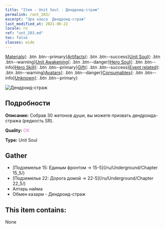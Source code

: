 ```yaml
---
title: "Item - Unit Soul - Дендроид-страж"
permalink: /unt_203/
excerpt: "Эра хаоса  Дендроид-страж"
last_modified_at: 2021-06-22
locale: ru
ref: "unt_203.md"
toc: false
classes: wide
---
```

 [Materials](/ItemsRU/){: .btn .btn--primary}[Artifacts](/ItemsRU/Artifacts/){: .btn .btn--success}[Unit Soul](/ItemsRU/UnitSoul/){: .btn .btn--warning}[Unit Awakening](/ItemsRU/UnitAwakening/){: .btn .btn--danger}[Hero Soul](/ItemsRU/HeroSoul/){: .btn .btn--info}[Hero Skill](/ItemsRU/HeroSkill/){: .btn .btn--primary}[Gift](/ItemsRU/Gift/){: .btn .btn--success}[Event related](/ItemsRU/Events/){: .btn .btn--warning}[Avatars](/ItemsRU/Avatars/){: .btn .btn--danger}[Consumables](/ItemsRU/Consumables/){: .btn .btn--info}[Unknown](/ItemsRU/Unknown/){: .btn .btn--primary}

 ![Дендроид-страж](/images/u/ti_shuyao.jpg)

## Подробности
 **Описание:** Собрав 30 жетонов души, вы можете призвать дендроида-стража (редкость SR).

 **Quality:** <span style="color: #DA70D6">OK</span>

 **Type:** Unit Soul

## Gather

*    [Подземелье 15: Единым фронтом -> 15-5](/ru/Underground/Chapter 15_5/) 
*    [Подземелье 22: Дорога домой -> 22-5](/ru/Underground/Chapter 22_5/) 
*    Алтарь найма 
*    Обмен казарм - Дендроид-страж 

## This item contains:

  None

